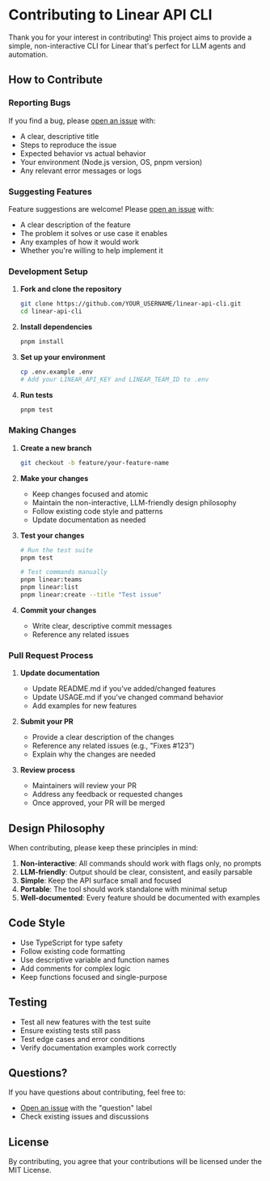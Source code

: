# Contributing to Linear API CLI

Thank you for your interest in contributing! This project aims to provide a simple, non-interactive CLI for Linear that's perfect for LLM agents and automation.

## How to Contribute

### Reporting Bugs

If you find a bug, please [open an issue](https://github.com/angelodias/linear-api-cli/issues) with:

- A clear, descriptive title
- Steps to reproduce the issue
- Expected behavior vs actual behavior
- Your environment (Node.js version, OS, pnpm version)
- Any relevant error messages or logs

### Suggesting Features

Feature suggestions are welcome! Please [open an issue](https://github.com/angelodias/linear-api-cli/issues) with:

- A clear description of the feature
- The problem it solves or use case it enables
- Any examples of how it would work
- Whether you're willing to help implement it

### Development Setup

1. **Fork and clone the repository**
   ```bash
   git clone https://github.com/YOUR_USERNAME/linear-api-cli.git
   cd linear-api-cli
   ```

2. **Install dependencies**
   ```bash
   pnpm install
   ```

3. **Set up your environment**
   ```bash
   cp .env.example .env
   # Add your LINEAR_API_KEY and LINEAR_TEAM_ID to .env
   ```

4. **Run tests**
   ```bash
   pnpm test
   ```

### Making Changes

1. **Create a new branch**
   ```bash
   git checkout -b feature/your-feature-name
   ```

2. **Make your changes**
   - Keep changes focused and atomic
   - Maintain the non-interactive, LLM-friendly design philosophy
   - Follow existing code style and patterns
   - Update documentation as needed

3. **Test your changes**
   ```bash
   # Run the test suite
   pnpm test

   # Test commands manually
   pnpm linear:teams
   pnpm linear:list
   pnpm linear:create --title "Test issue"
   ```

4. **Commit your changes**
   - Write clear, descriptive commit messages
   - Reference any related issues

### Pull Request Process

1. **Update documentation**
   - Update README.md if you've added/changed features
   - Update USAGE.md if you've changed command behavior
   - Add examples for new features

2. **Submit your PR**
   - Provide a clear description of the changes
   - Reference any related issues (e.g., "Fixes #123")
   - Explain why the changes are needed

3. **Review process**
   - Maintainers will review your PR
   - Address any feedback or requested changes
   - Once approved, your PR will be merged

## Design Philosophy

When contributing, please keep these principles in mind:

1. **Non-interactive**: All commands should work with flags only, no prompts
2. **LLM-friendly**: Output should be clear, consistent, and easily parsable
3. **Simple**: Keep the API surface small and focused
4. **Portable**: The tool should work standalone with minimal setup
5. **Well-documented**: Every feature should be documented with examples

## Code Style

- Use TypeScript for type safety
- Follow existing code formatting
- Use descriptive variable and function names
- Add comments for complex logic
- Keep functions focused and single-purpose

## Testing

- Test all new features with the test suite
- Ensure existing tests still pass
- Test edge cases and error conditions
- Verify documentation examples work correctly

## Questions?

If you have questions about contributing, feel free to:

- [Open an issue](https://github.com/angelodias/linear-api-cli/issues) with the "question" label
- Check existing issues and discussions

## License

By contributing, you agree that your contributions will be licensed under the MIT License.
